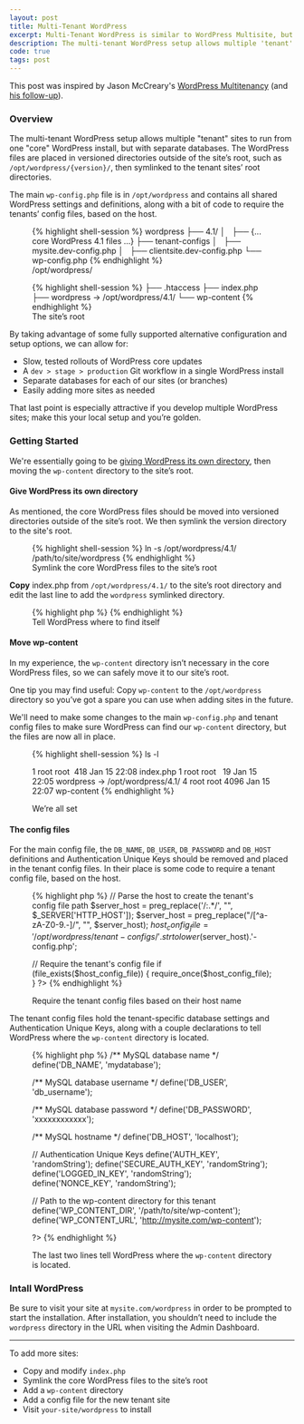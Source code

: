 ```yaml
---
layout: post
title: Multi-Tenant WordPress
excerpt: Multi-Tenant WordPress is similar to WordPress Multisite, but each site uses a separate database. It&rsquo;s more difficult to set up than Multisite, but has some specific advantages.
description: The multi-tenant WordPress setup allows multiple 'tenant' sites to run from one 'core' WordPress install, but with separate databases.
code: true
tags: post
---
```


<p class="hey">This post was inspired by Jason McCreary's <a href="http://jason.pureconcepts.net/2012/08/wordpress-multitenancy/">WordPress Multitenancy</a> (and <a href="http://jason.pureconcepts.net/2013/04/updated-wordpress-multitenancy/">his follow-up</a>).</p>

### Overview

The multi-tenant WordPress setup allows multiple &quot;tenant&quot; sites to run from one &quot;core&quot; WordPress install, but with separate databases. The WordPress files are placed in versioned directories outside of the site&rsquo;s root, such as <code class="path">/opt/wordpress/{version}/</code>, then symlinked to the tenant sites&rsquo; root directories.

The main <code class="path">wp-config.php</code> file is in <code class="path">/opt/wordpress</code> and contains all shared WordPress settings and definitions, along with a bit of code to require the tenants&rsquo; config files, based on the host.

<figure>
  {% highlight shell-session %}
  wordpress
  ├── 4.1/
  │   ├── {... core WordPress 4.1 files ...}
  ├── tenant-configs
  │   ├── mysite.dev-config.php
  │   ├── clientsite.dev-config.php
  └── wp-config.php
  {% endhighlight %}
  <figcaption>/opt/wordpress/</figcaption>
</figure>

<figure>
  {% highlight shell-session %}
  ├── .htaccess
  ├── index.php
  ├── wordpress -> /opt/wordpress/4.1/
  └── wp-content
  {% endhighlight %}
  <figcaption>The site&rsquo;s root</figcaption>
</figure>

By taking advantage of some fully supported alternative configuration and setup options, we can allow for:

- Slow, tested rollouts of WordPress core updates
- A <code class="path">dev > stage > production</code> Git workflow in a single WordPress install
- Separate databases for each of our sites (or branches)
- Easily adding more sites as needed

That last point is especially attractive if you develop multiple WordPress sites; make this your local setup and you&rsquo;re golden.

### Getting Started

We're essentially going to be [giving WordPress its own directory](http://codex.wordpress.org/Giving_WordPress_Its_Own_Directory), then moving the <code class="path">wp-content</code> directory to the site&rsquo;s root.

#### Give WordPress its own directory

As mentioned, the core WordPress files should be moved into versioned directories outside of the site&rsquo;s root. We then symlink the version directory to the site's root.

<figure>
  {% highlight shell-session %}
  ln -s /opt/wordpress/4.1/ /path/to/site/wordpress
  {% endhighlight %}
  <figcaption>Symlink the core WordPress files to the site&rsquo;s root</figcaption>
</figure>

**Copy** index.php from <code class="path">/opt/wordpress/4.1/</code> to the site&rsquo;s root directory and edit the last line to add the <code class="path">wordpress</code> symlinked directory.

<figure>
  {% highlight php %}
  <?php 
  // Loads the WordPress Environment and Template
  require( dirname( __FILE__ ) . '/wordpress/wp-blog-header.php' ); 
  ?>
  {% endhighlight %}
  <figcaption>Tell WordPress where to find itself</figcaption>
</figure>

#### Move wp-content

In my experience, the <code class="path">wp-content</code> directory isn&rsquo;t necessary in the core WordPress files, so we can safely move it to our site&rsquo;s root.

One tip you may find useful: Copy <code class="path">wp-content</code> to the <code class="path">/opt/wordpress</code> directory so you&rsquo;ve got a spare you can use when adding sites in the future.

We'll need to make some changes to the main <code class="path">wp-config.php</code> and tenant config files to make sure WordPress can find our <code class="path">wp-content</code> directory, but the files are now all in place.

<figure>
  {% highlight shell-session %}
  ls -l

  1 root root  418 Jan 15 22:08 index.php
  1 root root   19 Jan 15 22:05 wordpress -> /opt/wordpress/4.1/
  4 root root 4096 Jan 15 22:07 wp-content
  {% endhighlight %}
  <figcaption>We&rsquo;re all set</figcaption>
</figure>

#### The config files

For the main config file, the `DB_NAME`, `DB_USER`, `DB_PASSWORD` and `DB_HOST` definitions and Authentication Unique Keys should be removed and placed in the tenant config files. In their place is some code to require a tenant config file, based on the host.

<figure>
  {% highlight php %}
  <?php // From /opt/wordpress/wp-config.php

  // Parse the host to create the tenant's config file path
  $server_host = preg_replace('/:.*/', "", $_SERVER['HTTP_HOST']);
  $server_host = preg_replace("/[^a-zA-Z0-9.\-]/", "", $server_host);
  $host_config_file = '/opt/wordpress/tenant-configs/'.strtolower($server_host).'-config.php';

  // Require the tenant's config file
  if (file_exists($host_config_file)) {
    require_once($host_config_file);
  }
  ?>
  {% endhighlight %}
  <figcaption>Require the tenant config files based on their host name</figcaption>
</figure>

The tenant config files hold the tenant-specific database settings and Authentication Unique Keys, along with a couple declarations to tell WordPress where the <code class="path">wp-content</code> directory is located.

<figure>
  {% highlight php %}
  <?php
  /**
   * Required by /opt/wordpress/wp-config.php
   */

  /** MySQL database name */
  define('DB_NAME', 'mydatabase');

  /** MySQL database username */
  define('DB_USER', 'db_username');

  /** MySQL database password */
  define('DB_PASSWORD', 'xxxxxxxxxxxx');

  /** MySQL hostname */
  define('DB_HOST', 'localhost');

  // Authentication Unique Keys
  define('AUTH_KEY',         'randomString');
  define('SECURE_AUTH_KEY',  'randomString');
  define('LOGGED_IN_KEY',    'randomString');
  define('NONCE_KEY',        'randomString');

  // Path to the wp-content directory for this tenant
  define('WP_CONTENT_DIR', '/path/to/site/wp-content');
  define('WP_CONTENT_URL', 'http://mysite.com/wp-content');

  ?>
  {% endhighlight %}
  <figcaption>The last two lines tell WordPress where the <code class='path'>wp-content</code> directory is located.</figcaption>
</figure>

### Intall WordPress

Be sure to visit your site at <code class="path">mysite.com/wordpress</code> in order to be prompted to start the installation. After installation, you shouldn&rsquo;t need to include the <code class="path">wordpress</code> directory in the URL when visiting the Admin Dashboard.

---

To add more sites:

- Copy and modify <code class="path">index.php</code>
- Symlink the core WordPress files to the site&rsquo;s root
- Add a <code class="path">wp-content</code> directory
- Add a config file for the new tenant site
- Visit <code class="path">your-site/wordpress</code> to install
